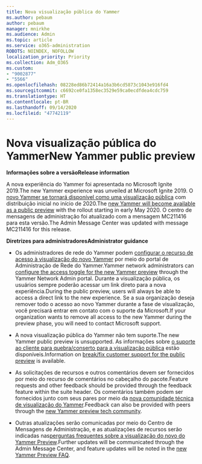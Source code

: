 ```yaml
---
title: Nova visualização pública do Yammer
ms.author: pebaum
author: pebaum
manager: mnirkhe
ms.audience: Admin
ms.topic: article
ms.service: o365-administration
ROBOTS: NOINDEX, NOFOLLOW
localization_priority: Priority
ms.collection: Adm_O365
ms.custom:
- "9002877"
- "5566"
ms.openlocfilehash: 08228ed86b72414a16a3b6cd5873c1043e916fd4
ms.sourcegitcommit: c6692ce0fa1358ec3529e59ca0ecdfdea4cdc759
ms.translationtype: HT
ms.contentlocale: pt-BR
ms.lasthandoff: 09/14/2020
ms.locfileid: "47742119"
---
```

# <a name="new-yammer-public-preview"></a><span data-ttu-id="b4fd6-102">Nova visualização pública do Yammer</span><span class="sxs-lookup"><span data-stu-id="b4fd6-102">New Yammer public preview</span></span>

<span data-ttu-id="b4fd6-103">**Informações sobre a versão**</span><span class="sxs-lookup"><span data-stu-id="b4fd6-103">**Release information**</span></span>

<span data-ttu-id="b4fd6-104">A nova experiência do Yammer foi apresentada no Microsoft Ignite 2019.</span><span class="sxs-lookup"><span data-stu-id="b4fd6-104">The new Yammer experience was unveiled at Microsoft Ignite 2019.</span></span> <span data-ttu-id="b4fd6-105">O [novo Yammer se tornará disponível como uma visualização pública](https://docs.microsoft.com/yammer/get-started-with-yammer/newyammer-faq) com distribuição inicial no início de 2020.</span><span class="sxs-lookup"><span data-stu-id="b4fd6-105">The [new Yammer will become available as a public preview](https://docs.microsoft.com/yammer/get-started-with-yammer/newyammer-faq) with the rollout starting in early May 2020.</span></span> <span data-ttu-id="b4fd6-106">O centro de mensagens de administração foi atualizado com a mensagem MC211416 para esta versão.</span><span class="sxs-lookup"><span data-stu-id="b4fd6-106">The Admin Message Center was updated with message MC211416 for this release.</span></span>

<span data-ttu-id="b4fd6-107">**Diretrizes para administradores**</span><span class="sxs-lookup"><span data-stu-id="b4fd6-107">**Administrator guidance**</span></span>

- <span data-ttu-id="b4fd6-108">Os administradores de rede do Yammer podem [configurar o recurso de acesso à visualização do novo Yammer](https://docs.microsoft.com/yammer/get-started-with-yammer/administrative-settings-opt-in-newyammer) por meio do portal de Administração de Rede do Yammer.</span><span class="sxs-lookup"><span data-stu-id="b4fd6-108">Yammer network administrators can [configure the access toggle for the new Yammer preview](https://docs.microsoft.com/yammer/get-started-with-yammer/administrative-settings-opt-in-newyammer) through the Yammer Network Admin portal.</span></span> <span data-ttu-id="b4fd6-109">Durante a visualização pública, os usuários sempre poderão acessar um link direto para a nova experiência.</span><span class="sxs-lookup"><span data-stu-id="b4fd6-109">During the public preview, users will always be able to access a direct link to the new experience.</span></span> <span data-ttu-id="b4fd6-110">Se a sua organização deseja remover todo o acesso ao novo Yammer durante a fase de visualização, você precisará entrar em contato com o suporte da Microsoft.</span><span class="sxs-lookup"><span data-stu-id="b4fd6-110">If your organization wants to remove all access to the new Yammer during the preview phase, you will need to contact Microsoft support.</span></span>

- <span data-ttu-id="b4fd6-111">A nova visualização pública do Yammer não tem suporte.</span><span class="sxs-lookup"><span data-stu-id="b4fd6-111">The new Yammer public preview is unsupported.</span></span> <span data-ttu-id="b4fd6-112">As informações sobre [o suporte ao cliente para quebra/conserto para a visualização pública](https://docs.microsoft.com/yammer/get-started-with-yammer/newyammer-faq#yammer-preview-customer-support) estão disponíveis.</span><span class="sxs-lookup"><span data-stu-id="b4fd6-112">Information on [break/fix customer support for the public preview](https://docs.microsoft.com/yammer/get-started-with-yammer/newyammer-faq#yammer-preview-customer-support) is available.</span></span>

- <span data-ttu-id="b4fd6-113">As solicitações de recursos e outros comentários devem ser fornecidos por meio do recurso de comentários no cabeçalho do pacote.</span><span class="sxs-lookup"><span data-stu-id="b4fd6-113">Feature requests and other feedback should be provided through the feedback feature within the suite header.</span></span> <span data-ttu-id="b4fd6-114">Os comentários também podem ser fornecidos junto com seus pares por meio da [nova comunidade técnica de visualização do Yammer](https://techcommunity.microsoft.com/t5/new-yammer-preview/bd-p/NewYammerPreview).</span><span class="sxs-lookup"><span data-stu-id="b4fd6-114">Feedback can also be provided with peers through the [new Yammer preview tech community](https://techcommunity.microsoft.com/t5/new-yammer-preview/bd-p/NewYammerPreview).</span></span>

- <span data-ttu-id="b4fd6-115">Outras atualizações serão comunicadas por meio do Centro de Mensagens de Administração, e as atualizações de recursos serão indicadas nas[perguntas frequentes sobre a visualização do novo do Yammer Preview](https://docs.microsoft.com/yammer/get-started-with-yammer/newyammer-faq).</span><span class="sxs-lookup"><span data-stu-id="b4fd6-115">Further updates will be communicated through the Admin Message Center, and feature updates will be noted in the [new Yammer Preview FAQ](https://docs.microsoft.com/yammer/get-started-with-yammer/newyammer-faq).</span></span>
